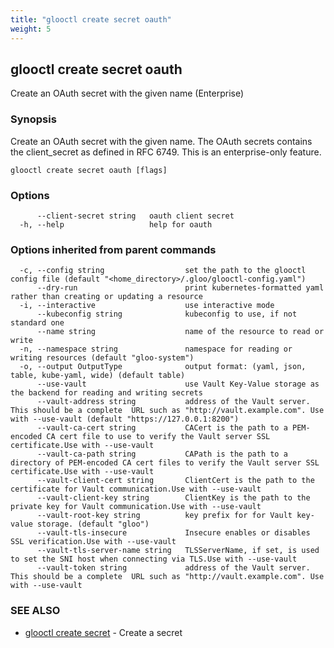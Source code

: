 ```yaml
---
title: "glooctl create secret oauth"
weight: 5
---
```

## glooctl create secret oauth

Create an OAuth secret with the given name (Enterprise)

### Synopsis

Create an OAuth secret with the given name. The OAuth secrets contains the client_secret as defined in RFC 6749. This is an enterprise-only feature.

```
glooctl create secret oauth [flags]
```

### Options

```
      --client-secret string   oauth client secret
  -h, --help                   help for oauth
```

### Options inherited from parent commands

```
  -c, --config string                  set the path to the glooctl config file (default "<home_directory>/.gloo/glooctl-config.yaml")
      --dry-run                        print kubernetes-formatted yaml rather than creating or updating a resource
  -i, --interactive                    use interactive mode
      --kubeconfig string              kubeconfig to use, if not standard one
      --name string                    name of the resource to read or write
  -n, --namespace string               namespace for reading or writing resources (default "gloo-system")
  -o, --output OutputType              output format: (yaml, json, table, kube-yaml, wide) (default table)
      --use-vault                      use Vault Key-Value storage as the backend for reading and writing secrets
      --vault-address string           address of the Vault server. This should be a complete  URL such as "http://vault.example.com". Use with --use-vault (default "https://127.0.0.1:8200")
      --vault-ca-cert string           CACert is the path to a PEM-encoded CA cert file to use to verify the Vault server SSL certificate.Use with --use-vault
      --vault-ca-path string           CAPath is the path to a directory of PEM-encoded CA cert files to verify the Vault server SSL certificate.Use with --use-vault
      --vault-client-cert string       ClientCert is the path to the certificate for Vault communication.Use with --use-vault
      --vault-client-key string        ClientKey is the path to the private key for Vault communication.Use with --use-vault
      --vault-root-key string          key prefix for for Vault key-value storage. (default "gloo")
      --vault-tls-insecure             Insecure enables or disables SSL verification.Use with --use-vault
      --vault-tls-server-name string   TLSServerName, if set, is used to set the SNI host when connecting via TLS.Use with --use-vault
      --vault-token string             address of the Vault server. This should be a complete  URL such as "http://vault.example.com". Use with --use-vault
```

### SEE ALSO

* [glooctl create secret](../glooctl_create_secret)	 - Create a secret

